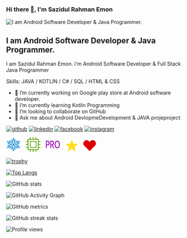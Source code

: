 ### Hi there 👋, I'm Sazidul Rahman Emon
![I am Android Software Developer & Java Programmer.](https://scontent.fdac24-1.fna.fbcdn.net/v/t39.30808-6/271021820_1080334946136463_3959338100272259919_n.jpg?stp=c93.0.206.206a_dst-jpg_p206x206&_nc_cat=107&ccb=1-5&_nc_sid=da31f3&_nc_eui2=AeHcyz9fflqNma1e0eJ_M-mdAMhLqWupdBkAyEupa6l0GYeJRhdVcXKXnoGL67tIHoYl43KRSf5vV2nTdledNYrb&_nc_ohc=xK6D61_-jZEAX88vw89&_nc_ht=scontent.fdac24-1.fna&oh=00_AT8eSth5K_A-cZtZ5eUiBaIuk_ThgkVMcQmqJymBGp-hQw&oe=621E353E)

## I am Android Software Developer & Java Programmer.


I am Sazidul Rahman Emon. i'm Android Software Developer & Full Stack
Java Programmer

Skills: JAVA / KOTLIN / C# / SQL / HTML & CSS

- 🔭 I’m currently working on Google play store at Android software developer. 
- 🌱 I’m currently learning Kotlin Programming  
- 👯 I’m looking to collaborate on GitHub  
- 💬 Ask me about Android DevlopmeDevelopment & JAVA projeproject  


[<img src='https://cdn.jsdelivr.net/npm/simple-icons@3.0.1/icons/github.svg' alt='github' height='40'>](https://github.com/sazidulcse)  [<img src='https://cdn.jsdelivr.net/npm/simple-icons@3.0.1/icons/linkedin.svg' alt='linkedin' height='40'>](https://www.linkedin.com/in/sazidul-rahman-317096217/)  [<img src='https://cdn.jsdelivr.net/npm/simple-icons@3.0.1/icons/facebook.svg' alt='facebook' height='40'>](https://www.facebook.com/sazidulcse)  [<img src='https://cdn.jsdelivr.net/npm/simple-icons@3.0.1/icons/instagram.svg' alt='instagram' height='40'>](https://www.instagram.com/sazidul.cse/)  

<a href='https://archiveprogram.github.com/'><img src='https://raw.githubusercontent.com/acervenky/animated-github-badges/master/assets/acbadge.gif' width='40' height='40'></a> <a href='https://docs.github.com/en/developers'><img src='https://raw.githubusercontent.com/acervenky/animated-github-badges/master/assets/devbadge.gif' width='40' height='40'></a> <a href='https://github.com/pricing'><img src='https://raw.githubusercontent.com/acervenky/animated-github-badges/master/assets/pro.gif' width='40' height='40'></a> <a href='https://stars.github.com/'><img src='https://raw.githubusercontent.com/acervenky/animated-github-badges/master/assets/starbadge.gif' width='35' height='35'></a> <a href='https://docs.github.com/en/github/supporting-the-open-source-community-with-github-sponsors'><img src='https://raw.githubusercontent.com/acervenky/animated-github-badges/master/assets/sponsorbadge.gif' width='35' height='35'></a> 

[![trophy](https://github-profile-trophy.vercel.app/?username=sazidulcse)](https://github.com/ryo-ma/github-profile-trophy)

[![Top Langs](https://github-readme-stats.vercel.app/api/top-langs/?username=sazidulcse)](https://github.com/anuraghazra/github-readme-stats)

![GitHub stats](https://github-readme-stats.vercel.app/api?username=sazidulcse&show_icons=true&count_private=true)  

![GitHub Activity Graph](https://activity-graph.herokuapp.com/graph?username=sazidulcse)  

![GitHub metrics](https://metrics.lecoq.io/sazidulcse)  

![GitHub streak stats](https://github-readme-streak-stats.herokuapp.com/?user=sazidulcse)  

![Profile views](https://gpvc.arturio.dev/sazidulcse)  

